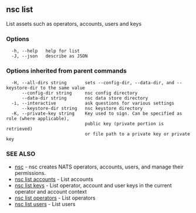 ## nsc list

List assets such as operators, accounts, users and keys

### Options

```
  -h, --help   help for list
  -J, --json   describe as JSON
```

### Options inherited from parent commands

```
  -H, --all-dirs string       sets --config-dir, --data-dir, and --keystore-dir to the same value
      --config-dir string     nsc config directory
      --data-dir string       nsc data store directory
  -i, --interactive           ask questions for various settings
      --keystore-dir string   nsc keystore directory
  -K, --private-key string    Key used to sign. Can be specified as role (where applicable),
                              public key (private portion is retrieved)
                              or file path to a private key or private key 
```

### SEE ALSO

* [nsc](nsc.md)	 - nsc creates NATS operators, accounts, users, and manage their permissions.
* [nsc list accounts](nsc_list_accounts.md)	 - List accounts
* [nsc list keys](nsc_list_keys.md)	 - List operator, account and user keys in the current operator and account context
* [nsc list operators](nsc_list_operators.md)	 - List operators
* [nsc list users](nsc_list_users.md)	 - List users

